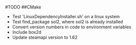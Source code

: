 #TODO
##CMake
 - Test 'LinuxDependencyInstaller.sh' on a linux system
 - Test find_package sol2, where sol2 is already installed
 - Convert version numbers in code to environment variables
 - Include box2d
 - Update steamapi version to 1.62
 